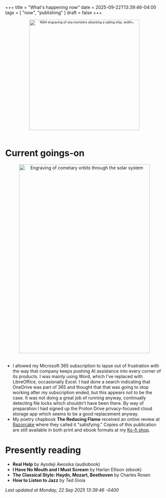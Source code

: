+++
title = "What's happening now"
date = 2025-09-22T13:39:46-04:00
tags = [
    "now",
    "publishing"
]
draft = false
+++
<div align="center" style="font-size:x-small"><img src="https://milkfish08.s3.amazonaws.com/photo/blog/abovethefold/1684-untitled-engraving-of-sea-monsters-attacking-a-sailing-vessel-49fa31.jpg" alt="1684 engraving of sea monsters attacking a sailing ship. width="512" height="351" title="Sea monsters attacking a sailing ship" /></div><br clear="all" />

# Current goings-on

<div align="center"><img src="https://milkfish08.s3.amazonaws.com/photo/blog/comets.jpeg" height=600 width=417 alt="Engraving of cometary orbits through the solar system" title="Comets" /></div><br clear="all" />

* I allowed my Microsoft 365 subscription to lapse out of frustration with the way that company keeps pushing AI assistance into every corner of its products.
I was mainly using Word, which I've replaced with LibreOffice, occasionally Excel.
I had done a search indicating that OneDrive was part of 365 and thought that that was going to stop working after my subscription ended, but this appears not to be the case.
It was not doing a great job of running anyway, continually detecting file locks which shouldn't have been there.
By way of preparation I had signed up the Proton Drive privacy-focused cloud storage app which seems to be a good replacement anyway.
* My poetry chapbook **The Reducing Flame** received an online review at [Razorcake](https://razorcake.org/reducing-flame-the-6-5%c2%bd-x-8%c2%bd-16-pgs/) where they called it "satisfying."
Copies of this publication are still available in both print and ebook formats at my [Ko-fi shop](https://ko-fi.com/richmagahiz/shop).

# Presently reading

* __Real Help__ by Ayodeji Awosika (audiobook)
* __I Have No Mouth and I Must Scream__ by Harlan Ellison (ebook)
* __The Classical Style: Haydn, Mozart, Beethoven__ by Charles Rosen
* __How to Listen to Jazz__ by Ted Gioia

*Last updated at Monday, 22 Sep 2025 13:39:46 -0400*
